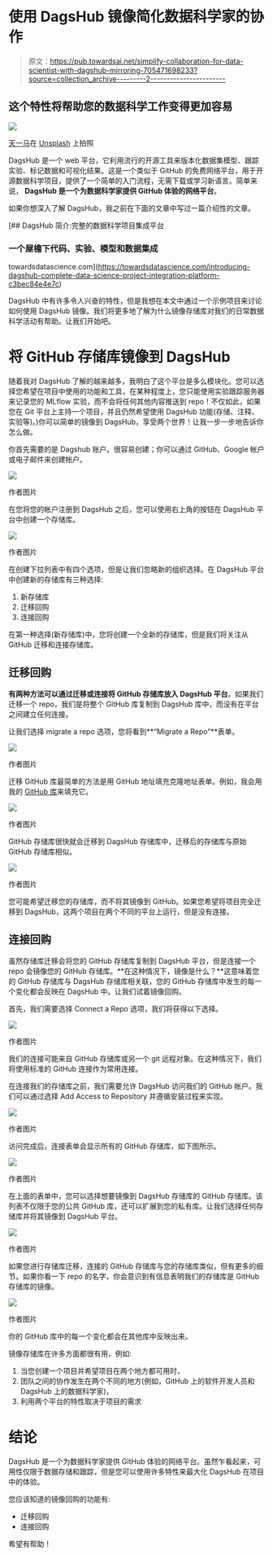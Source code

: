 # 使用 DagsHub 镜像简化数据科学家的协作

> 原文：<https://pub.towardsai.net/simplify-collaboration-for-data-scientist-with-dagshub-mirroring-705471698233?source=collection_archive---------2----------------------->

## 这个特性将帮助您的数据科学工作变得更加容易

![](img/f4de0bc35b217a78462e41aee3248a6d.png)

[天一马](https://unsplash.com/@tma?utm_source=medium&utm_medium=referral)在 [Unsplash](https://unsplash.com?utm_source=medium&utm_medium=referral) 上拍照

DagsHub 是一个 web 平台，它利用流行的开源工具来版本化数据集模型、跟踪实验、标记数据和可视化结果。这是一个类似于 GitHub 的免费网络平台，用于开源数据科学项目，提供了一个简单的入门流程，无需下载或学习新语言。简单来说， **DagsHub 是一个为数据科学家提供 GitHub 体验的网络平台**。

如果你想深入了解 DagsHub，我之前在下面的文章中写过一篇介绍性的文章。

[](https://towardsdatascience.com/introducing-dagshub-complete-data-science-project-integration-platform-c3bec84e4e7c) [## DagsHub 简介:完整的数据科学项目集成平台

### 一个屋檐下代码、实验、模型和数据集成

towardsdatascience.com](https://towardsdatascience.com/introducing-dagshub-complete-data-science-project-integration-platform-c3bec84e4e7c) 

DagsHub 中有许多令人兴奋的特性，但是我想在本文中通过一个示例项目来讨论如何使用 DagsHub 镜像。我们将更多地了解为什么镜像存储库对我们的日常数据科学活动有帮助。让我们开始吧。

# 将 GitHub 存储库镜像到 DagsHub

随着我对 DagsHub 了解的越来越多，我明白了这个平台是多么模块化。您可以选择您希望在项目中使用的功能和工具，在某种程度上，您只能使用实验跟踪服务器来记录您的 MLflow 实验，而不会将任何其他内容推送到 repo！不仅如此，如果您在 Git 平台上主持一个项目，并且仍然希望使用 DagsHub 功能(存储、注释、实验等)。)你可以简单的镜像到 DagsHub，享受两个世界！让我一步一步地告诉你怎么做。

你首先需要的是 Dagshub 账户。很容易创建；你可以通过 GitHub、Google 帐户或电子邮件来创建帐户。

![](img/77017bc315ef68aada58a51a427c63b5.png)

作者图片

在您将您的帐户注册到 DagsHub 之后，您可以使用右上角的按钮在 DagsHub 平台中创建一个存储库。

![](img/159729be30469040bd3fee972cfda449.png)

作者图片

在创建下拉列表中有四个选项，但是让我们忽略新的组织选择。在 DagsHub 平台中创建新的存储库有三种选择:

1.  新存储库
2.  迁移回购
3.  连接回购

在第一种选择(新存储库)中，您将创建一个全新的存储库，但是我们将关注从 GitHub 迁移和连接存储库。

## 迁移回购

**有两种方法可以通过迁移或连接将 GitHub 存储库放入 DagsHub 平台**。如果我们迁移一个 repo，我们是将整个 GitHub 库复制到 DagsHub 库中，而没有在平台之间建立任何连接。

让我们选择 migrate a repo 选项，您将看到**“Migrate a Repo”**表单。

![](img/080244c16541faeeb9efa46a49ea528b.png)

作者图片

迁移 GitHub 库最简单的方法是用 GitHub 地址填充克隆地址表单。例如，我会用我的 [GitHub 库](https://github.com/cornelliusyudhawijaya/amazon_sentiment_analysis)来填充它。

![](img/1342b4b17635089edcda50e64aaebe2d.png)

作者图片

GitHub 存储库很快就会迁移到 DagsHub 存储库中，迁移后的存储库与原始 GitHub 存储库相似。

![](img/e0a7e8acc0c36a45150f5bbb51884c7d.png)

作者图片

您可能希望迁移您的存储库，而不将其镜像到 GitHub。如果您希望将项目完全迁移到 DagsHub，这两个项目在两个不同的平台上运行，但是没有连接。

## 连接回购

虽然存储库迁移会将您的 GitHub 存储库复制到 DagsHub 平台，但是连接一个 repo 会镜像您的 GitHub 存储库。**在这种情况下，镜像是什么？**这意味着您的 GitHub 存储库与 DagsHub 存储库相关联，您的 GitHub 存储库中发生的每一个变化都会反映在 DagsHub 中。让我们试着镜像回购。

首先，我们需要选择 Connect a Repo 选项，我们将获得以下选择。

![](img/9419a2cb33b089a59a31724f3ff4bc1c.png)

作者图片

我们的连接可能来自 GitHub 存储库或另一个 git 远程对象。在这种情况下，我们将使用标准的 GitHub 连接作为常用连接。

在连接我们的存储库之前，我们需要允许 DagsHub 访问我们的 GitHub 帐户。我们可以通过选择 Add Access to Repository 并遵循安装过程来实现。

![](img/0f64cef66bc91f04f11a007f7e98342a.png)

作者图片

访问完成后，连接表单会显示所有的 GitHub 存储库，如下图所示。

![](img/5e3ed2dfd1f9a98cfc05015c8c5c9d75.png)

作者图片

在上面的表单中，您可以选择想要镜像到 DagsHub 存储库的 GitHub 存储库。该列表不仅限于您的公共 GitHub 库，还可以扩展到您的私有库。让我们选择任何存储库并将其镜像到 DagsHub 平台。

![](img/485469ba7a3f77362821a303cda5eb39.png)

作者图片

如果您进行存储库迁移，连接的 GitHub 存储库与您的存储库类似，但有更多的细节。如果你看一下 repo 的名字，你会意识到有信息表明我们的存储库是 GitHub 存储库的镜像。

![](img/7980f1f1d6e928f2a7f316e331379701.png)

作者图片

你的 GitHub 库中的每一个变化都会在其他库中反映出来。

镜像存储库在许多方面都很有用，例如:

1.  当您创建一个项目并希望项目在两个地方都可用时，
2.  团队之间的协作发生在两个不同的地方(例如，GitHub 上的软件开发人员和 DagsHub 上的数据科学家)，
3.  利用两个平台的特性取决于项目的需求

# 结论

DagsHub 是一个为数据科学家提供 GitHub 体验的网络平台。虽然乍看起来，可用性仅限于数据存储和跟踪，但是您可以使用许多特性来最大化 DagsHub 在项目中的体验。

您应该知道的镜像回购的功能有:

*   迁移回购
*   连接回购

希望有帮助！